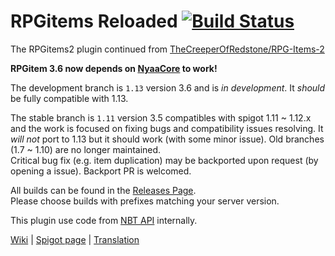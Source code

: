 # RPGitems Reloaded [![Build Status](https://travis-ci.org/NyaaCat/RPGitems-reloaded.svg?branch=1.11.2)](https://travis-ci.org/NyaaCat/RPGitems-reloaded)

The RPGitems2 plugin continued from [TheCreeperOfRedstone/RPG-Items-2](https://github.com/TheCreeperOfRedstone/RPG-Items-2)

**RPGitem 3.6 now depends on [NyaaCore](https://github.com/NyaaCat/NyaaCore) to work!**

The development branch is `1.13` version 3.6 and is *in development*. It *should* be fully compatible with 1.13.

The stable branch is `1.11` version 3.5 compatibles with spigot 1.11 ~ 1.12.x and the work is focused on fixing bugs and compatibility issues resolving. It *will not* port to 1.13 but it should work (with some minor issue).
Old branches (1.7 ~ 1.10) are no longer maintained.  
Critical bug fix (e.g. item duplication) may be backported upon request (by opening a issue).
Backport PR is welcomed.

All builds can be found in the [Releases Page](https://github.com/NyaaCat/RPGitems-reloaded/releases).  
Please choose builds with prefixes matching your server version.

This plugin use code from [NBT API](https://www.spigotmc.org/resources/item-entity-tile-nbt-api.7939/) internally.

[Wiki](https://github.com/NyaaCat/RPGitems-reloaded/wiki) | [Spigot page](https://www.spigotmc.org/resources/rpgitems.17549/) | [Translation](https://www.transifex.com/phoenixlzx/rpgitems/)
